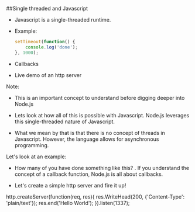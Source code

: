 ##Single threaded and Javascript

- Javascript is a single-threaded runtime.
- Example:

	```Javascript
	setTimeout(function() {
		console.log('done');
	}, 1000);
	```
- Callbacks
- Live demo of an http server

Note:
- This is an important concept to understand before digging deeper into Node.js

- Lets look at how all of this is possible with Javascript. Node.js leverages this single-threaded nature of Javascript.

- What we mean by that is that there is no concept of threads in Javascript. However, the language allows for asynchronous programming.

Let's look at an example:
- How many of you have done something like this? <feedback>.
If you understand the concept of a callback function, Node.js is all about callbacks.

- Let's create a simple http server and fire it up!

http.createServer(function(req, res){
	res.WriteHead(200, {'Content-Type': 'plain/text'});
	res.end('Hello World');
}).listen(1337);
